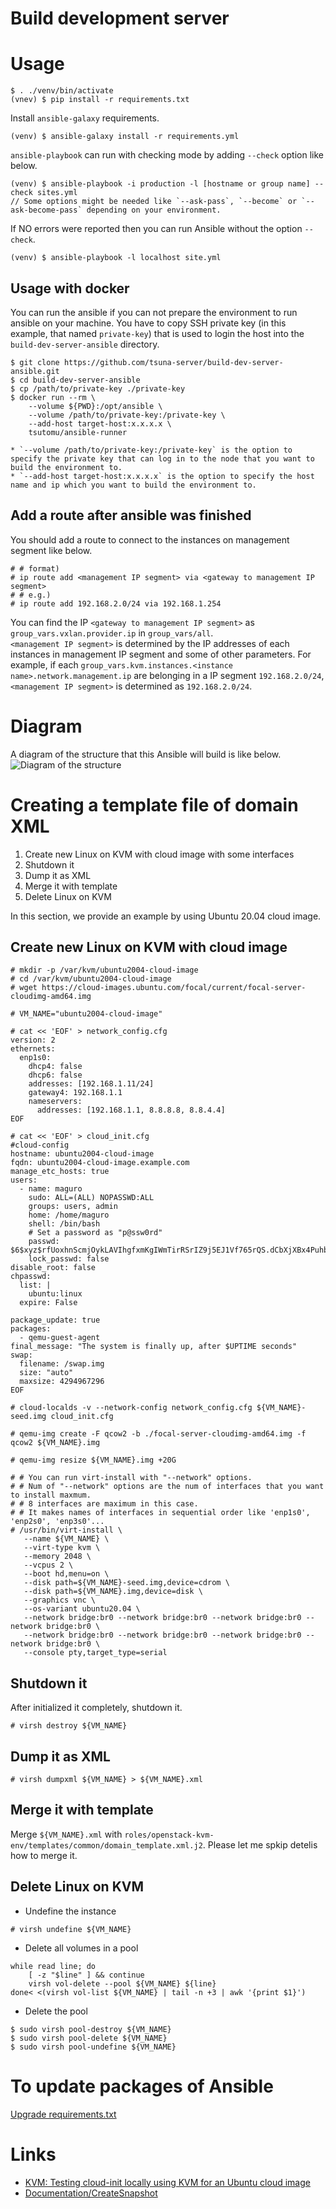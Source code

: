 # Build development server

# Usage

```
$ . ./venv/bin/activate
(vnev) $ pip install -r requirements.txt
```

Install `ansible-galaxy` requirements.

```
(venv) $ ansible-galaxy install -r requirements.yml
```


`ansible-playbook` can run with checking mode by adding `--check` option like below.

```
(venv) $ ansible-playbook -i production -l [hostname or group name] --check sites.yml
// Some options might be needed like `--ask-pass`, `--become` or `--ask-become-pass` depending on your environment.
```

If NO errors were reported then you can run Ansible without the option `--check`.

```
(venv) $ ansible-playbook -l localhost site.yml
```

## Usage with docker
You can run the ansible if you can not prepare the environment to run ansible on your machine.
You have to copy SSH private key (in this example, that named `private-key`) that is used to login the host into the `build-dev-server-ansible` directory.

```
$ git clone https://github.com/tsuna-server/build-dev-server-ansible.git
$ cd build-dev-server-ansible
$ cp /path/to/private-key ./private-key
$ docker run --rm \
    --volume ${PWD}:/opt/ansible \
    --volume /path/to/private-key:/private-key \
    --add-host target-host:x.x.x.x \
    tsutomu/ansible-runner

* `--volume /path/to/private-key:/private-key` is the option to specify the private key that can log in to the node that you want to build the environment to.
* `--add-host target-host:x.x.x.x` is the option to specify the host name and ip which you want to build the environment to.
```

## Add a route after ansible was finished
You should add a route to connect to the instances on management segment like below.

```
# # format)
# ip route add <management IP segment> via <gateway to management IP segment>
# # e.g.)
# ip route add 192.168.2.0/24 via 192.168.1.254
```
You can find the IP `<gateway to management IP segment>` as `group_vars.vxlan.provider.ip` in `group_vars/all`.  
`<management IP segment>` is determined by the IP addresses of each instances in management IP segment and some of other parameters.
For example, if each `group_vars.kvm.instances.<instance name>.network.management.ip` are belonging in a IP segment `192.168.2.0/24`, `<management IP segment>` is determined as `192.168.2.0/24`.

# Diagram
A diagram of the structure that this Ansible will build is like below.  
![Diagram of the structure](doc/DiagramDrawIO.drawio.svg)

# Creating a template file of domain XML
1. Create new Linux on KVM with cloud image with some interfaces
1. Shutdown it
1. Dump it as XML
1. Merge it with template
1. Delete Linux on KVM

In this section, we provide an example by using Ubuntu 20.04 cloud image.

## Create new Linux on KVM with cloud image

```
# mkdir -p /var/kvm/ubuntu2004-cloud-image
# cd /var/kvm/ubuntu2004-cloud-image
# wget https://cloud-images.ubuntu.com/focal/current/focal-server-cloudimg-amd64.img

# VM_NAME="ubuntu2004-cloud-image"

# cat << 'EOF' > network_config.cfg
version: 2
ethernets:
  enp1s0:
    dhcp4: false
    dhcp6: false
    addresses: [192.168.1.11/24]
    gateway4: 192.168.1.1
    nameservers:
      addresses: [192.168.1.1, 8.8.8.8, 8.8.4.4]
EOF

# cat << 'EOF' > cloud_init.cfg
#cloud-config
hostname: ubuntu2004-cloud-image
fqdn: ubuntu2004-cloud-image.example.com
manage_etc_hosts: true
users:
  - name: maguro
    sudo: ALL=(ALL) NOPASSWD:ALL
    groups: users, admin
    home: /home/maguro
    shell: /bin/bash
    # Set a password as "p@ssw0rd"
    passwd: $6$xyz$rfUoxhnScmjOykLAVIhgfxmKgIWmTirRSrIZ9j5EJ1Vf765rQS.dCbXjXBx4PuhbcNNrXx2XpwUywQ96C7EJB/
    lock_passwd: false
disable_root: false
chpasswd:
  list: |
    ubuntu:linux
  expire: False

package_update: true
packages:
  - qemu-guest-agent
final_message: "The system is finally up, after $UPTIME seconds"
swap:
  filename: /swap.img
  size: "auto"
  maxsize: 4294967296
EOF

# cloud-localds -v --network-config network_config.cfg ${VM_NAME}-seed.img cloud_init.cfg

# qemu-img create -F qcow2 -b ./focal-server-cloudimg-amd64.img -f qcow2 ${VM_NAME}.img

# qemu-img resize ${VM_NAME}.img +20G

# # You can run virt-install with "--network" options.
# # Num of "--network" options are the num of interfaces that you want to install maxmum.
# # 8 interfaces are maximum in this case.
# # It makes names of interfaces in sequential order like 'enp1s0', 'enp2s0', 'enp3s0'...
# /usr/bin/virt-install \
   --name ${VM_NAME} \
   --virt-type kvm \
   --memory 2048 \
   --vcpus 2 \
   --boot hd,menu=on \
   --disk path=${VM_NAME}-seed.img,device=cdrom \
   --disk path=${VM_NAME}.img,device=disk \
   --graphics vnc \
   --os-variant ubuntu20.04 \
   --network bridge:br0 --network bridge:br0 --network bridge:br0 --network bridge:br0 \
   --network bridge:br0 --network bridge:br0 --network bridge:br0 --network bridge:br0 \
   --console pty,target_type=serial

```

## Shutdown it
After initialized it completely, shutdown it.

```
# virsh destroy ${VM_NAME}
```

## Dump it as XML

```
# virsh dumpxml ${VM_NAME} > ${VM_NAME}.xml
```

## Merge it with template
Merge `${VM_NAME}.xml` with `roles/openstack-kvm-env/templates/common/domain_template.xml.j2`.
Please let me spkip detelis how to merge it.

## Delete Linux on KVM

* Undefine the instance
```
# virsh undefine ${VM_NAME}
```

* Delete all volumes in a pool
```
while read line; do
    [ -z "$line" ] && continue
    virsh vol-delete --pool ${VM_NAME} ${line}
done< <(virsh vol-list ${VM_NAME} | tail -n +3 | awk '{print $1}')
```

* Delete the pool
```
$ sudo virsh pool-destroy ${VM_NAME}
$ sudo virsh pool-delete ${VM_NAME}
$ sudo virsh pool-undefine ${VM_NAME}
```

# To update packages of Ansible
[Upgrade requirements.txt](https://github.com/tsuna-server/ansible-runner#upgrade-requirementstxt)

# Links
* [KVM: Testing cloud-init locally using KVM for an Ubuntu cloud image](https://fabianlee.org/2020/02/23/kvm-testing-cloud-init-locally-using-kvm-for-an-ubuntu-cloud-image/)
* [Documentation/CreateSnapshot](https://wiki.qemu.org/Documentation/CreateSnapshot)


